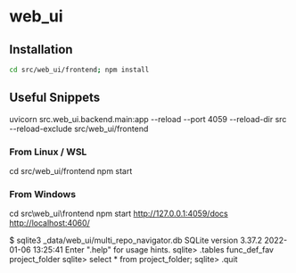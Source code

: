 # web_ui

## Installation

```sh
cd src/web_ui/frontend; npm install
```

## Useful Snippets

<!-- cSpell: ignore uvicorn -->

uvicorn src.web_ui.backend.main:app --reload --port 4059 --reload-dir src --reload-exclude src/web_ui/frontend
### From Linux / WSL
cd src/web_ui/frontend
npm start
### From Windows
cd src\web_ui\frontend
npm start
<http://127.0.0.1:4059/docs>
<http://localhost:4060/>

$ sqlite3 _data/web_ui/multi_repo_navigator.db
SQLite version 3.37.2 2022-01-06 13:25:41
Enter ".help" for usage hints.
sqlite> .tables
func_def_fav    project_folder
sqlite> select * from project_folder;
sqlite> .quit
